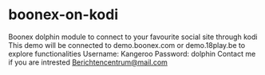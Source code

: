 # boonex-on-kodi
Boonex dolphin module to connect to your favourite social site through kodi
This demo will be connected to demo.boonex.com or demo.18play.be to explore functionalities
Username: Kangeroo
Password: dolphin
Contact me if you are intrested
Berichtencentrum@mail.com
